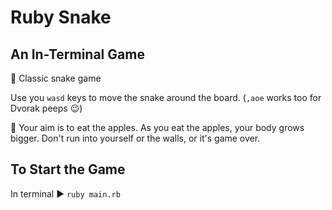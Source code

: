 # Ruby Snake

## An In-Terminal Game

🐍 Classic snake game 

Use you `wasd` keys to move the snake around the board.
(`,aoe` works too for Dvorak peeps 😉)

🍎 Your aim is to eat the apples. As you eat the apples, your body grows bigger. Don't run into yourself or the walls, or it's game over.

## To Start the Game

In terminal ▶️ `ruby main.rb` 